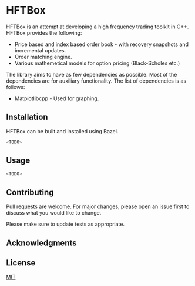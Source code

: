 # HFTBox

HFTBox is an attempt at developing a high frequency trading toolkit  in C++.
HFTBox provides the following:
* Price based and index based order book - with recovery snapshots and incremental updates. 
* Order matching engine.
* Various mathemetical models for option pricing (Black-Scholes etc.)

The library aims to have as few dependencies as possible. Most of the dependencies are for auxiliary functionality.
The list of dependencies is as follows:
* Matplotlibcpp - Used for graphing.

## Installation

HFTBox can be built and installed using Bazel.

```bash
<TODO>
```

## Usage

```cpp
<TODO>
```

## Contributing

Pull requests are welcome. For major changes, please open an issue first
to discuss what you would like to change.

Please make sure to update tests as appropriate.

## Acknowledgments


## License

[MIT](https://choosealicense.com/licenses/mit/)